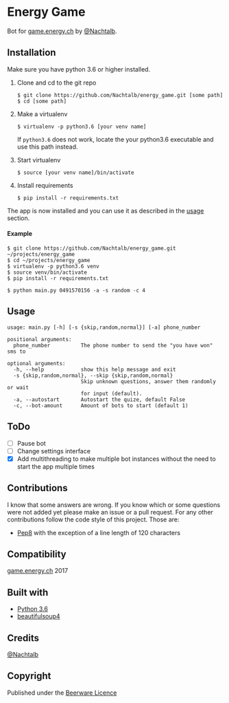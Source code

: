 # Energy Game

Bot for [game.energy.ch](https://game.energy.ch) by [@Nachtalb](https://github.com/Nachtalb).


## Installation

Make sure you have python 3.6 or higher installed.

1. Clone and cd to the git repo
    ```
    $ git clone https://github.com/Nachtalb/energy_game.git [some path]
    $ cd [some path]
    ```

2. Make a virtualenv
    ```
    $ virtualenv -p python3.6 [your venv name]
    ```
    If `python3.6` does not work, locate the your python3.6 executable and
    use this path instead.
3. Start virtualenv
    ```
    $ source [your venv name]/bin/activate
    ```
4. Install requirements
    ```
    $ pip install -r requirements.txt
    ```
The app is now installed and you can use it as described in the [usage](#usage) section.

#### Example

```
$ git clone https://github.com/Nachtalb/energy_game.git ~/projects/energy_game
$ cd ~/projects/energy_game
$ virtualenv -p python3.6 venv
$ source venv/bin/activate
$ pip install -r requirements.txt

$ python main.py 0491570156 -a -s random -c 4
```

## Usage

```
usage: main.py [-h] [-s {skip,random,normal}] [-a] phone_number

positional arguments:
  phone_number          The phone number to send the "you have won" sms to

optional arguments:
  -h, --help            show this help message and exit
  -s {skip,random,normal}, --skip {skip,random,normal}
                        Skip unknown questions, answer them randomly or wait
                        for input (default).
  -a, --autostart       Autostart the quize, default False
  -c, --bot-amount      Amount of bots to start (default 1)
```

## ToDo

- [ ] Pause bot
- [ ] Change settings interface
- [x] Add multithreading to make multiple bot instances without the need to start the app multiple times

## Contributions

I know that some answers are wrong. If you know which or some questions were not added yet please make an issue or a pull request.
For any other contributions follow the code style of this project.
Those are:
- [Pep8](https://www.python.org/dev/peps/pep-0008/) with the exception of a line length of 120 characters

## Compatibility

[game.energy.ch](https://game.energy.ch) 2017

## Built with

- [Python 3.6](https://www.python.org/)
- [beautifulsoup4](https://www.crummy.com/software/BeautifulSoup/bs4/doc/)

## Credits

[@Nachtalb](https://github.com/Nachtalb)

## Copyright

Published under the [Beerware Licence](https://github.com/Nachtalb/energy_game/blob/master/LICENSE.txt)

